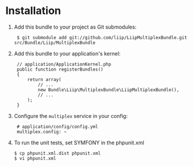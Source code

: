 Installation
============

  1. Add this bundle to your project as Git submodules:

          $ git submodule add git://github.com/liip/LiipMultiplexBundle.git src/Bundle/Liip/MultiplexBundle

  2. Add this bundle to your application's kernel:

          // application/ApplicationKernel.php
          public function registerBundles()
          {
              return array(
                  // ...
                  new Bundle\Liip\MultiplexBundle\LiipMultiplexBundle(),
                  // ...
              );
          }

  3. Configure the `multiplex` service in your config:

          # application/config/config.yml
          multiplex.config: ~

  4. To run the unit tests, set SYMFONY in the phpunit.xml

         $ cp phpunit.xml.dist phpunit.xml
         $ vi phpunit.xml
